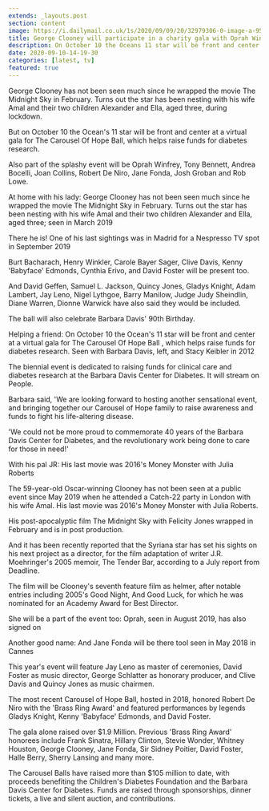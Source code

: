 ```yaml
---
extends: _layouts.post
section: content
image: https://i.dailymail.co.uk/1s/2020/09/09/20/32979306-0-image-a-95_1599681503680.jpg 
title: George Clooney will participate in a charity gala with Oprah Winfrey 
description: On October 10 the Oceans 11 star will be front and center at a virtual gala for The Carousel Of Hope Ball , which helps raise funds for diabetes research. 
date: 2020-09-10-14-19-30 
categories: [latest, tv] 
featured: true 
--- 
```

George Clooney has not been seen much since he wrapped the movie The Midnight Sky in February. Turns out the star has been nesting with his wife Amal and their two children Alexander and Ella, aged three, during lockdown.

But on October 10 the Ocean's 11 star will be front and center at a virtual gala for The Carousel Of Hope Ball, which helps raise funds for diabetes research.    

Also part of the splashy event will be Oprah Winfrey, Tony Bennett, Andrea Bocelli, Joan Collins, Robert De Niro, Jane Fonda, Josh Groban and Rob Lowe.

At home with his lady: George Clooney has not been seen much since he wrapped the movie The Midnight Sky in February. Turns out the star has been nesting with his wife Amal and their two children Alexander and Ella, aged three; seen in March 2019

There he is! One of his last sightings was in Madrid for a Nespresso TV spot in September 2019

Burt Bacharach, Henry Winkler, Carole Bayer Sager, Clive Davis, Kenny 'Babyface' Edmonds, Cynthia Erivo, and David Foster will be present too.

And David Geffen, Samuel L. Jackson, Quincy Jones, Gladys Knight, Adam Lambert, Jay Leno, Nigel Lythgoe, Barry Manilow, Judge Judy Sheindlin, Diane Warren, Dionne Warwick have also said they would be included.  

The ball will also celebrate Barbara Davis' 90th Birthday. 

Helping a friend: On October 10 the Ocean's 11 star will be front and center at a virtual gala for The Carousel Of Hope Ball , which helps raise funds for diabetes research. Seen with Barbara Davis, left, and Stacy Keibler in 2012

The biennial event is dedicated to raising funds for clinical care and diabetes research at the Barbara Davis Center for Diabetes. It will stream on People.  

Barbara said, 'We are looking forward to hosting another sensational event, and bringing together our Carousel of Hope family to raise awareness and funds to fight his life-altering disease. 

'We could not be more proud to commemorate 40 years of the Barbara Davis Center for Diabetes, and the revolutionary work being done to care for those in need!' 

With his pal JR: His last movie was 2016's Money Monster with Julia Roberts

The 59-year-old Oscar-winning Clooney has not been seen at a public event since May 2019 when he attended a Catch-22 party in London with his wife Amal. His last movie was 2016's Money Monster with Julia Roberts. 

His post-apocalyptic film The Midnight Sky with Felicity Jones wrapped in February and is in post production.  

And it has been recently reported that the Syriana star has set his sights on his next project as a director, for the film adaptation of writer J.R. Moehringer's 2005 memoir, The Tender Bar, according to a July report from Deadline.

The film will be Clooney's seventh feature film as helmer, after notable entries including 2005's Good Night, And Good Luck, for which he was nominated for an Academy Award for Best Director.  

She will be a part of the event too: Oprah, seen in August 2019, has also signed on 

Another good name: And Jane Fonda will be there tool seen in May 2018 in Cannes 

This year's event will feature Jay Leno as master of ceremonies, David Foster as music director, George Schlatter as honorary producer, and Clive Davis and Quincy Jones as music chairmen.

The most recent Carousel of Hope Ball, hosted in 2018, honored Robert De Niro with the 'Brass Ring Award' and featured performances by legends Gladys Knight, Kenny 'Babyface' Edmonds, and David Foster.

The gala alone raised over $1.9 Million. Previous 'Brass Ring Award' honorees include Frank Sinatra, Hillary Clinton, Stevie Wonder, Whitney Houston, George Clooney, Jane Fonda, Sir Sidney Poitier, David Foster, Halle Berry, Sherry Lansing and many more.  

The Carousel Balls have raised more than $105 million to date, with proceeds benefiting the Children's Diabetes Foundation and the Barbara Davis Center for Diabetes. Funds are raised through sponsorships, dinner tickets, a live and silent auction, and contributions. 

